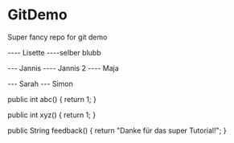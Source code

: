 # GitDemo
Super fancy repo for git demo


---- Lisette
----selber blubb



--- Jannis 
---- Jannis 2
---- Maja


--- Sarah
--- Simon



public int abc() {
    return 1;
}

public int xyz() {
    return 1;
}

public String feedback() {
    return "Danke für das super Tutorial!";
}